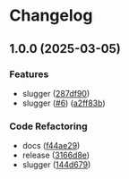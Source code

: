 # Changelog

## 1.0.0 (2025-03-05)

### Features

* slugger ([287df90](https://github.com/archoleat/slugger/commit/287df9091f6e1926123ba2a54ac6f448e9a636c5))
* slugger ([#6](https://github.com/archoleat/slugger/issues/6)) ([a2ff83b](https://github.com/archoleat/slugger/commit/a2ff83bcaa2c41ad3c1c1f72581387a555b89863))

### Code Refactoring

* docs ([f44ae29](https://github.com/archoleat/slugger/commit/f44ae2942d523a5d4e15a103c8c74d449585c946))
* release ([3166d8e](https://github.com/archoleat/slugger/commit/3166d8eac1c5362e4bb7b26155ebe5d36d6a4fc6))
* slugger ([144d679](https://github.com/archoleat/slugger/commit/144d679b84a20ff6dc2d3c958ec777a26fb8be9f))
